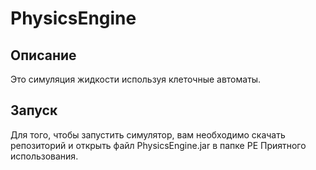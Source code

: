 # PhysicsEngine
## Описание
Это симуляция жидкости используя клеточные автоматы.  
## Запуск
Для того, чтобы запустить симулятор, вам необходимо скачать репозиторий и открыть файл PhysicsEngine.jar в папке PE
Приятного использования.
